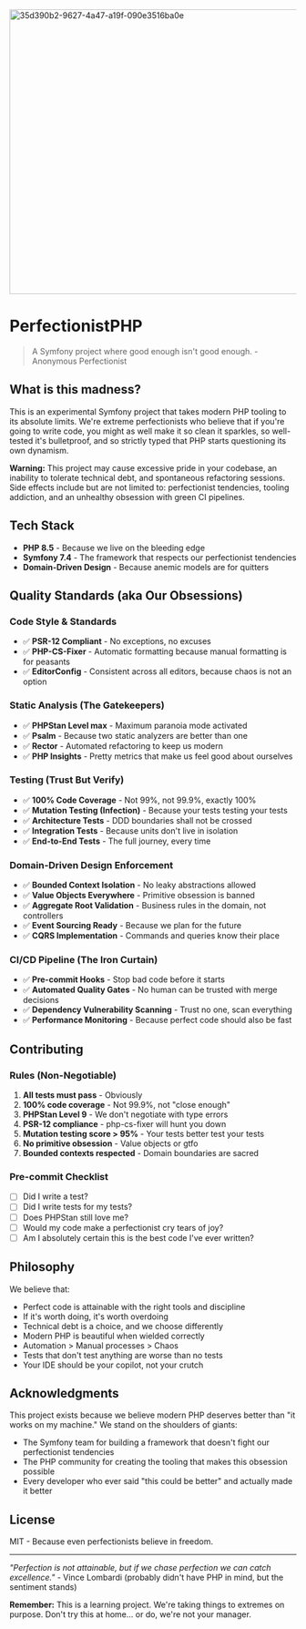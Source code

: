 <img width="1000" height="500" alt="35d390b2-9627-4a47-a19f-090e3516ba0e" src="https://github.com/user-attachments/assets/824a8fb6-d8d6-4daf-bf0c-cce075f34124" />

# PerfectionistPHP
> A Symfony project where good enough isn't good enough. - Anonymous Perfectionist

## What is this madness?

This is an experimental Symfony project that takes modern PHP tooling to its absolute limits. We're extreme perfectionists who believe that if you're going to write code, you might as well make it so clean it sparkles, so well-tested it's bulletproof, and so strictly typed that PHP starts questioning its own dynamism.

**Warning:** This project may cause excessive pride in your codebase, an inability to tolerate technical debt, and spontaneous refactoring sessions. Side effects include but are not limited to: perfectionist tendencies, tooling addiction, and an unhealthy obsession with green CI pipelines.

## Tech Stack

- **PHP 8.5** - Because we live on the bleeding edge
- **Symfony 7.4** - The framework that respects our perfectionist tendencies
- **Domain-Driven Design** - Because anemic models are for quitters

## Quality Standards (aka Our Obsessions)

### Code Style & Standards
- ✅ **PSR-12 Compliant** - No exceptions, no excuses
- ✅ **PHP-CS-Fixer** - Automatic formatting because manual formatting is for peasants
- ✅ **EditorConfig** - Consistent across all editors, because chaos is not an option

### Static Analysis (The Gatekeepers)
- ✅ **PHPStan Level max** - Maximum paranoia mode activated
- ✅ **Psalm** - Because two static analyzers are better than one
- ✅ **Rector** - Automated refactoring to keep us modern
- ✅ **PHP Insights** - Pretty metrics that make us feel good about ourselves

### Testing (Trust But Verify)
- ✅ **100% Code Coverage** - Not 99%, not 99.9%, exactly 100%
- ✅ **Mutation Testing (Infection)** - Because your tests testing your tests
- ✅ **Architecture Tests** - DDD boundaries shall not be crossed
- ✅ **Integration Tests** - Because units don't live in isolation
- ✅ **End-to-End Tests** - The full journey, every time

### Domain-Driven Design Enforcement
- ✅ **Bounded Context Isolation** - No leaky abstractions allowed
- ✅ **Value Objects Everywhere** - Primitive obsession is banned
- ✅ **Aggregate Root Validation** - Business rules in the domain, not controllers
- ✅ **Event Sourcing Ready** - Because we plan for the future
- ✅ **CQRS Implementation** - Commands and queries know their place

### CI/CD Pipeline (The Iron Curtain)
- ✅ **Pre-commit Hooks** - Stop bad code before it starts
- ✅ **Automated Quality Gates** - No human can be trusted with merge decisions
- ✅ **Dependency Vulnerability Scanning** - Trust no one, scan everything
- ✅ **Performance Monitoring** - Because perfect code should also be fast

## Contributing

### Rules (Non-Negotiable)

1. **All tests must pass** - Obviously
2. **100% code coverage** - Not 99.9%, not "close enough"
3. **PHPStan Level 9** - We don't negotiate with type errors
4. **PSR-12 compliance** - php-cs-fixer will hunt you down
5. **Mutation testing score > 95%** - Your tests better test your tests
6. **No primitive obsession** - Value objects or gtfo
7. **Bounded contexts respected** - Domain boundaries are sacred

### Pre-commit Checklist
- [ ] Did I write a test?
- [ ] Did I write tests for my tests?
- [ ] Does PHPStan still love me?
- [ ] Would my code make a perfectionist cry tears of joy?
- [ ] Am I absolutely certain this is the best code I've ever written?

## Philosophy

We believe that:

- Perfect code is attainable with the right tools and discipline
- If it's worth doing, it's worth overdoing
- Technical debt is a choice, and we choose differently
- Modern PHP is beautiful when wielded correctly
- Automation > Manual processes > Chaos
- Tests that don't test anything are worse than no tests
- Your IDE should be your copilot, not your crutch

## Acknowledgments

This project exists because we believe modern PHP deserves better than "it works on my machine." We stand on the shoulders of giants:

- The Symfony team for building a framework that doesn't fight our perfectionist tendencies
- The PHP community for creating the tooling that makes this obsession possible
- Every developer who ever said "this could be better" and actually made it better

## License

MIT - Because even perfectionists believe in freedom.

---

*"Perfection is not attainable, but if we chase perfection we can catch excellence."* - Vince Lombardi (probably didn't have PHP in mind, but the sentiment stands)

**Remember:** This is a learning project. We're taking things to extremes on purpose. Don't try this at home... or do, we're not your manager.
